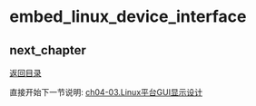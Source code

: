 # embed_linux_device_interface

## next_chapter

[返回目录](./SUMMARY.md)

直接开始下一节说明: [ch04-03.Linux平台GUI显示设计](./ch04-03.embed_linux_gui_design.md)
